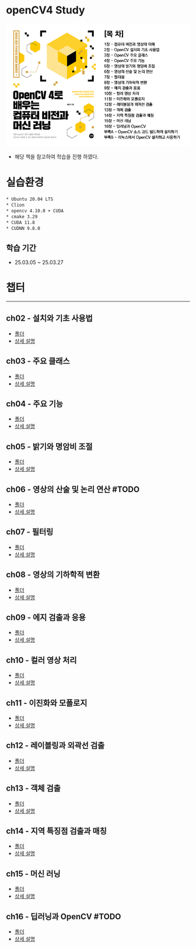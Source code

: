 # openCV4 Study
[![Title](./images/img.png)](http://www.yes24.com/Product/Goods/71829618)

- 해당 책을 참고하여 학습을 진행 하였다.


# 실습환경

``` 
* Ubuntu 20.04 LTS
* Clion
* opencv 4.10.0 + CUDA
* cmake 3.29
* CUDA 11.8
* CUDNN 9.8.0
```

## 학습 기간
- 25.03.05 ~ 25.03.27

# 챕터

----------
## ch02 - 설치와 기초 사용법
- [폴더](https://github.com/ji-hun-choi/openCVStudy/tree/master/ch02)
- [상세 설명](https://github.com/ji-hun-choi/openCVStudy/wiki/Ch-02)

## ch03 - 주요 클래스
- [폴더](https://github.com/ji-hun-choi/openCVStudy/tree/master/ch03)
- [상세 설명](https://github.com/ji-hun-choi/openCVStudy/wiki/Ch-03)

## ch04 - 주요 기능
- [폴더](https://github.com/ji-hun-choi/openCVStudy/tree/master/ch04)
- [상세 설명](https://github.com/ji-hun-choi/openCVStudy/wiki/Ch-04)
    
## ch05 - 밝기와 명암비 조절
- [폴더](https://github.com/ji-hun-choi/openCVStudy/tree/master/ch05)
- [상세 설명](https://github.com/ji-hun-choi/openCVStudy/wiki/Ch-05)

## ch06 - 영상의 산술 및 논리 연산 #TODO
- [폴더](https://github.com/ji-hun-choi/openCVStudy/tree/master/ch06)
- [상세 설명](https://github.com/ji-hun-choi/openCVStudy/wiki/Ch-06)

## ch07 - 필터링
- [폴더](https://github.com/ji-hun-choi/openCVStudy/tree/master/ch07)
- [상세 설명](https://github.com/ji-hun-choi/openCVStudy/wiki/Ch-07)

## ch08 - 영상의 기하학적 변환
- [폴더](https://github.com/ji-hun-choi/openCVStudy/tree/master/ch08)
- [상세 설명](https://github.com/ji-hun-choi/openCVStudy/wiki/Ch-08)

## ch09 - 에지 검출과 응용 
- [폴더](https://github.com/ji-hun-choi/openCVStudy/tree/master/ch09)
- [상세 설명](https://github.com/ji-hun-choi/openCVStudy/wiki/Ch-09)

## ch10 - 컬러 영상 처리
- [폴더](https://github.com/ji-hun-choi/openCVStudy/tree/master/ch10)
- [상세 설명](https://github.com/ji-hun-choi/openCVStudy/wiki/Ch-10)

## ch11 - 이진화와 모폴로지
- [폴더](https://github.com/ji-hun-choi/openCVStudy/tree/master/ch11)
- [상세 설명](https://github.com/ji-hun-choi/openCVStudy/wiki/Ch-11)

## ch12 - 레이블링과 외곽선 검출
- [폴더](https://github.com/ji-hun-choi/openCVStudy/tree/master/ch12)
- [상세 설명](https://github.com/ji-hun-choi/openCVStudy/wiki/Ch-12)

## ch13 - 객체 검출
- [폴더](https://github.com/ji-hun-choi/openCVStudy/tree/master/ch13)
- [상세 설명](https://github.com/ji-hun-choi/openCVStudy/wiki/Ch-13)

## ch14 - 지역 특징점 검출과 매칭
- [폴더](https://github.com/ji-hun-choi/openCVStudy/tree/master/ch14)
- [상세 설명](https://github.com/ji-hun-choi/openCVStudy/wiki/Ch-14)

## ch15 - 머신 러닝
- [폴더](https://github.com/ji-hun-choi/openCVStudy/tree/master/ch15)
- [상세 설명](https://github.com/ji-hun-choi/openCVStudy/wiki/Ch-15)

## ch16 - 딥러닝과 OpenCV #TODO
- [폴더](https://github.com/ji-hun-choi/openCVStudy/tree/master/ch16)
- [상세 설명](https://github.com/ji-hun-choi/openCVStudy/wiki/Ch-16)

